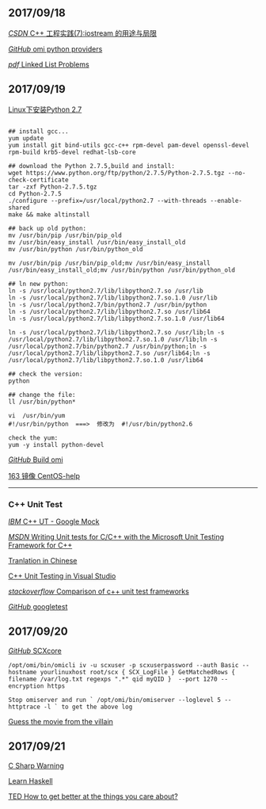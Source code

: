 ## 2017/09/18

[*CSDN* C++ 工程实践(7):iostream 的用途与局限](http://blog.csdn.net/solstice/article/details/6612179)

[*GitHub* omi python providers](https://github.com/Microsoft/omi-script-provider)

[*pdf* Linked List Problems](http://cslibrary.stanford.edu/105/LinkedListProblems.pdf)

## 2017/09/19

[Linux下安装Python 2.7](http://www.jianshu.com/p/6425d18d3e47)

```

## install gcc...
yum update
yum install git bind-utils gcc-c++ rpm-devel pam-devel openssl-devel rpm-build krb5-devel redhat-lsb-core

## download the Python 2.7.5,build and install:
wget https://www.python.org/ftp/python/2.7.5/Python-2.7.5.tgz --no-check-certificate
tar -zxf Python-2.7.5.tgz
cd Python-2.7.5
./configure --prefix=/usr/local/python2.7 --with-threads --enable-shared
make && make altinstall

## back up old python:
mv /usr/bin/pip /usr/bin/pip_old
mv /usr/bin/easy_install /usr/bin/easy_install_old
mv /usr/bin/python /usr/bin/python_old

mv /usr/bin/pip /usr/bin/pip_old;mv /usr/bin/easy_install /usr/bin/easy_install_old;mv /usr/bin/python /usr/bin/python_old

## ln new python:
ln -s /usr/local/python2.7/lib/libpython2.7.so /usr/lib
ln -s /usr/local/python2.7/lib/libpython2.7.so.1.0 /usr/lib
ln -s /usr/local/python2.7/bin/python2.7 /usr/bin/python
ln -s /usr/local/python2.7/lib/libpython2.7.so /usr/lib64
ln -s /usr/local/python2.7/lib/libpython2.7.so.1.0 /usr/lib64

ln -s /usr/local/python2.7/lib/libpython2.7.so /usr/lib;ln -s /usr/local/python2.7/lib/libpython2.7.so.1.0 /usr/lib;ln -s /usr/local/python2.7/bin/python2.7 /usr/bin/python;ln -s /usr/local/python2.7/lib/libpython2.7.so /usr/lib64;ln -s /usr/local/python2.7/lib/libpython2.7.so.1.0 /usr/lib64

## check the version:
python

## change the file:
ll /usr/bin/python*

vi  /usr/bin/yum
#!/usr/bin/python  ===>  修改为  #!/usr/bin/python2.6

check the yum:
yum -y install python-devel
```

[*GitHub* Build omi](https://github.com/Microsoft/Build-omi)

[163 镜像 CentOS-help](http://mirrors.163.com/.help/centos.html)

------------------------------------------------------------------

### C++ Unit Test

[*IBM* C++ UT - Google Mock](https://www.ibm.com/developerworks/cn/linux/l-cn-cppunittest/index.html)

[*MSDN* Writing Unit tests for C/C++ with the Microsoft Unit Testing Framework for C++](https://msdn.microsoft.com/en-us/library/hh598953.aspx)

[Tranlation in Chinese](https://msdn.microsoft.com/zh-cn/library/hh270864(v=vs.110).aspx)

[C++ Unit Testing in Visual Studio](https://blogs.msdn.microsoft.com/vcblog/2017/04/19/cpp-testing-in-visual-studio/)

[*stackoverflow* Comparison of c++ unit test frameworks](https://stackoverflow.com/questions/242926/comparison-of-c-unit-test-frameworks)

[*GitHub* googletest](https://github.com/google/googletest)

## 2017/09/20

[*GitHub* SCXcore](https://github.com/Microsoft/SCXcore)

```
/opt/omi/bin/omicli iv -u scxuser -p scxuserpassword --auth Basic --hostname yourlinuxhost root/scx { SCX_LogFile } GetMatchedRows { filename /var/log.txt regexps ".*" qid myQID }  --port 1270 --encryption https

Stop omiserver and run ` /opt/omi/bin/omiserver --loglevel 5 --httptrace -l ` to get the above log
```

[Guess the movie from the villain](http://www.msn.com/en-gb/entertainment/quiz/guess-the-movie-from-the-villain/ar-BBu9MV6?li=AAdfeCr&ocid=spartanntp#page=16)

## 2017/09/21

[C Sharp Warning](https://coolshell.cn/articles/1375.html)

[Learn Haskell](https://www.zhihu.com/question/20193745)

[TED How to get better at the things you care about?](http://blog.csdn.net/coding_zxy/article/details/54835961)










